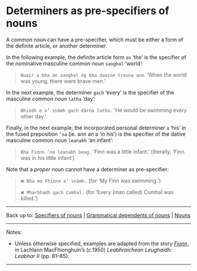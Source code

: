 # Determiners as pre-specifiers of nouns

A *common* noun can have a pre-specifier, which must be either a form of the definite article, or another determiner.

In the following example, the definite article form `an` ‘the’ is the specifier of the nominative masculine common noun `saoghal` ‘world’:

> `Nuair a bha an saoghal òg bha daoine treuna ann`. ‘When the world was young, there were brave men.’

In the next example, the determiner `gach` ‘every’ is the specifier of the masculine common noun `latha` ‘day’:

> `Bhiodh e a’ snàmh gach dàrna latha.` ‘He would be swimming every other day.’

Finally, in the next example, the incorporated personal determiner `a` ‘his’ in the fused preposition `’na` (ie. ann an a ‘in his’) is the specifier of the dative masculine common noun `leanabh` ‘an infant’:

> `Bha Fionn ’na leanabh beag.` ‘Finn was a little infant.’ (literally, ‘Finn was in his little infant’)

Note that a *proper* noun cannot have a determiner as pre-specifier:

> `❌ Bha mo Fhionn a’ snàmh.` (for ‘My Finn was swimming.’)
>
> `❌ Mharbhadh gach Cumhal.` (for ‘Every (man called) Cumhal was killed.’)

----

Back up to: [Specifiers of nouns](index.md) \| [Grammatical dependents of nouns](../index.md) \| [Nouns](../../index.md) 

----

Notes:

- Unless otherwise specified, examples are adapted from the story *[Fionn](../../texts/Fionn.md)*, in Lachlann MacFhionghuin’s (c.1950) *Leabhraichean Leughaidh: Leabhar II* (pp. 81–85).

----

